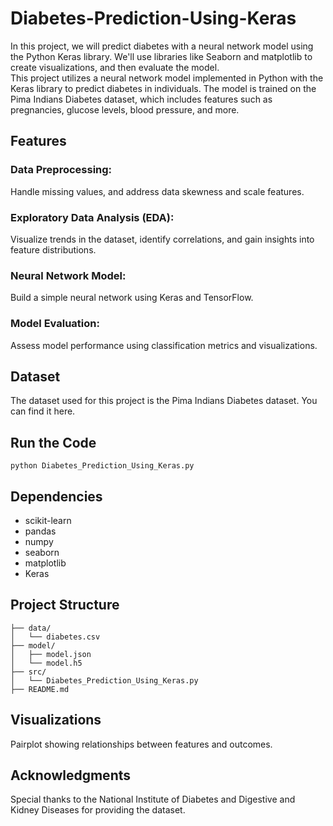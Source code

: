 # Diabetes-Prediction-Using-Keras
In this project, we will predict diabetes with a neural network model using the Python Keras library. We'll use libraries like Seaborn and matplotlib to create visualizations, and then evaluate the model.  
This project utilizes a neural network model implemented in Python with the Keras library to predict diabetes in individuals. The model is trained on the Pima Indians Diabetes dataset, which includes features such as pregnancies, glucose levels, blood pressure, and more.

## Features
### Data Preprocessing: 
Handle missing values, and address data skewness and scale features.
### Exploratory Data Analysis (EDA): 
Visualize trends in the dataset, identify correlations, and gain insights into feature distributions.
### Neural Network Model: 
Build a simple neural network using Keras and TensorFlow.
### Model Evaluation: 
Assess model performance using classification metrics and visualizations.

## Dataset
The dataset used for this project is the Pima Indians Diabetes dataset. You can find it here.

## Run the Code
```
python Diabetes_Prediction_Using_Keras.py

```
## Dependencies
 * scikit-learn
 * pandas
 * numpy
 * seaborn
 * matplotlib
 * Keras

## Project Structure
```
├── data/
│   └── diabetes.csv
├── model/
│   ├── model.json
│   └── model.h5
├── src/
│   └── Diabetes_Prediction_Using_Keras.py
├── README.md

```
## Visualizations

Pairplot showing relationships between features and outcomes.

## Acknowledgments
Special thanks to the National Institute of Diabetes and Digestive and Kidney Diseases for providing the dataset.
